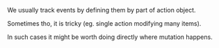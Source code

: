 We usually track events by defining them by part of action object.

Sometimes tho, it is tricky (eg. single action modifying many items).

In such cases it might be worth doing directly where mutation happens.
